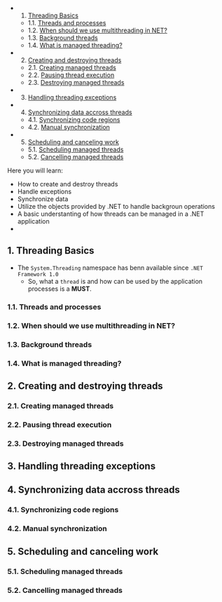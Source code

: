 <!-- vscode-markdown-toc -->
* 1. [Threading Basics](#ThreadingBasics)
	* 1.1. [Threads and processes](#Threadsandprocesses)
	* 1.2. [When should we use multithreading in NET?](#WhenshouldweusemultithreadinginNET)
	* 1.3. [Background threads](#Backgroundthreads)
	* 1.4. [What is managed threading?](#Whatismanagedthreading)
* 2. [Creating and destroying threads](#Creatinganddestroyingthreads)
	* 2.1. [Creating managed threads](#Creatingmanagedthreads)
	* 2.2. [Pausing thread execution](#Pausingthreadexecution)
	* 2.3. [Destroying managed threads](#Destroyingmanagedthreads)
* 3. [Handling threading exceptions](#Handlingthreadingexceptions)
* 4. [Synchronizing data accross threads](#Synchronizingdataaccrossthreads)
	* 4.1. [Synchronizing code regions](#Synchronizingcoderegions)
	* 4.2. [Manual synchronization](#Manualsynchronization)
* 5. [Scheduling and canceling work](#Schedulingandcancelingwork)
	* 5.1. [Scheduling managed threads](#Schedulingmanagedthreads)
	* 5.2. [Cancelling managed threads](#Cancellingmanagedthreads)

<!-- vscode-markdown-toc-config
	numbering=true
	autoSave=true
	/vscode-markdown-toc-config -->
<!-- /vscode-markdown-toc -->

Here you will learn:
- How to create and destroy threads
- Handle exceptions
- Synchronize data
- Utilize the objects provided by .NET to handle backgroun operations
- A basic understanting of how threads can be managed in a .NET application
- 
##  1. <a name='ThreadingBasics'></a>Threading Basics

- The `System.Threading` namespace has benn available since `.NET Framework 1.0`
  - So, what a `thread` is and how can be used by the application processes is a **MUST**.


###  1.1. <a name='Threadsandprocesses'></a>Threads and processes

###  1.2. <a name='WhenshouldweusemultithreadinginNET'></a>When should we use multithreading in NET?

###  1.3. <a name='Backgroundthreads'></a>Background threads

###  1.4. <a name='Whatismanagedthreading'></a>What is managed threading? 

##  2. <a name='Creatinganddestroyingthreads'></a>Creating and destroying threads

###  2.1. <a name='Creatingmanagedthreads'></a>Creating managed threads
###  2.2. <a name='Pausingthreadexecution'></a>Pausing thread execution

###  2.3. <a name='Destroyingmanagedthreads'></a>Destroying managed threads

##  3. <a name='Handlingthreadingexceptions'></a>Handling threading exceptions

##  4. <a name='Synchronizingdataaccrossthreads'></a>Synchronizing data accross threads

###  4.1. <a name='Synchronizingcoderegions'></a>Synchronizing code regions

###  4.2. <a name='Manualsynchronization'></a>Manual synchronization

##  5. <a name='Schedulingandcancelingwork'></a>Scheduling and canceling work

###  5.1. <a name='Schedulingmanagedthreads'></a>Scheduling managed threads

###  5.2. <a name='Cancellingmanagedthreads'></a>Cancelling managed threads